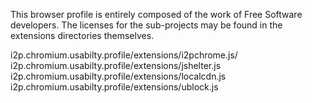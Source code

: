 This browser profile is entirely composed of the work of Free Software developers.
The licenses for the sub-projects may be found in the extensions directories themselves.

i2p.chromium.usabilty.profile/extensions/i2pchrome.js/
i2p.chromium.usabilty.profile/extensions/jshelter.js
i2p.chromium.usabilty.profile/extensions/localcdn.js
i2p.chromium.usabilty.profile/extensions/ublock.js